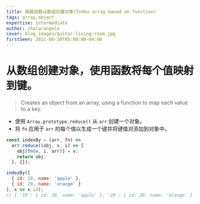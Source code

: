 ```yaml
---
title: 根据函数从数组创建对象(Index array based on function)
tags: array,object
expertise: intermediate
author: chalarangelo
cover: blog_images/guitar-living-room.jpg
firstSeen: 2021-06-20T05:00:00-04:00
---
```


# 从数组创建对象，使用函数将每个值映射到键。
> Creates an object from an array, using a function to map each value to a key.

- 使用 `Array.prototype.reduce()` 从 `arr` 创建一个对象。
- 将 `fn` 应用于 `arr` 的每个值以生成一个键并将键值对添加到对象中。

```js
const indexBy = (arr, fn) =>
  arr.reduce((obj, v, i) => {
    obj[fn(v, i, arr)] = v;
    return obj;
  }, {});
```

```js
indexBy([
  { id: 10, name: 'apple' },
  { id: 20, name: 'orange' }
], x => x.id);
// { '10': { id: 10, name: 'apple' }, '20': { id: 20, name: 'orange' } }
```
